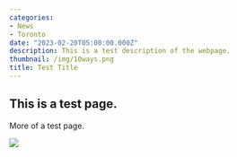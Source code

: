```yaml
---
categories:
- News
- Toronto
date: "2023-02-20T05:00:00.000Z"
description: This is a test description of the webpage.
thumbnail: /img/10ways.png
title: Test Title
---
```


## This is a test page.

More of a test page.

![](/img/4600.jpg "")
